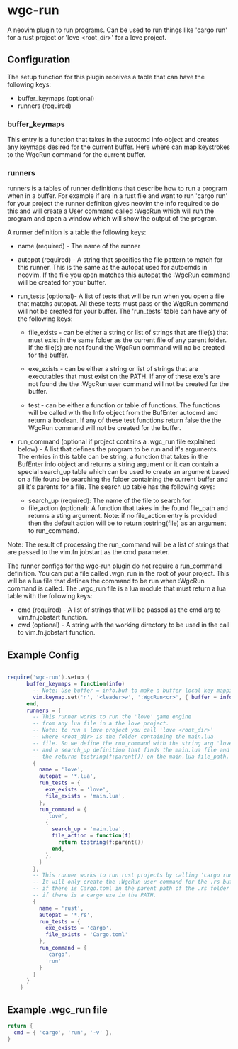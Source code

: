 # wgc-run

A neovim plugin to run programs. Can be used to run things like 
'cargo run' for a rust project or 'love <root_dir>' for a love project.

## Configuration
The setup function for this plugin receives a table that can have the
following keys:
* buffer_keymaps (optional)
* runners (required)

### buffer_keymaps
This entry is a function that takes in the autocmd info object and creates 
any keymaps desired for the current buffer. Here where can map keystrokes
to the WgcRun command for the current buffer.

### runners
runners is a tables of runner definitions that describe how to run 
a program when in a buffer. For example if are in a rust file and
want to run 'cargo run' for your project the runner definiton gives
neovim the info required to do this and will create a User command called
:WgcRun which will run the program and open a window which will show the
output of the program.

A runner definition is a table the following keys:
* name (required) - The name of the runner
* autopat (required) - A string that specifies the file pattern to match
for this runner. This is the same as the autopat used for autocmds in neovim.
If the file you open matches this autopat the :WgcRun command will be created
for your buffer.
* run_tests (optional)- A list of tests that will be run when
you open a file that matchs autopat. All these tests must pass or the WgcRun
command will not be created for your buffer. The 'run_tests' table can have
any of the following keys:
    * file_exists - can be either a string or list of strings that are file(s) 
    that must exist in the same folder as the current file of any parent folder.
    If the file(s) are not found the WgcRun command will no be created for the buffer.

    * exe_exists - can be either a string or list of strings that are executables
    that must exist on the PATH. If any of these exe's are not found the the :WgcRun
    user command will not be created for the buffer.

    * test - can be either a function or table of functions. The functions will be 
    called with the Info object from the BufEnter autocmd and return a boolean. If
    any of these test functions return false the the WgcRun command will not be
    created for the buffer.

* run_command (optional if project contains a .wgc_run file explained below) - A list
that defines the program to be run and it's arguments. The entries in this table
can be string,  a function that takes in the BufEnter info object and returns a string
argument or it can contain a special search_up table which can be used to create an
argument based on a file found be searching the folder containing the current buffer
and all it's parents for a file. The search up table has the following keys:
    * search_up (required): The name of the file to search for.
    * file_action (optional): A function that takes in the found file_path and returns
    a sting argument. Note: if no file_action entry is provided then the default
    action will be to return tostring(file) as an argument to run_command.

Note: The result of processing the run_command will be a list of strings that are 
passed to the vim.fn.jobstart as the cmd parameter.

The runner configs for the wgc-run plugin do not require a run_command definition.
You can put a file called .wgn_run in the root of your project. This will be a lua
file that defines the command to be run when :WgcRun command is called. The .wgc_run
file is a lua module that must return a lua table with the following keys:
* cmd (required) - A list of strings that will be passed as the cmd arg to vim.fn.jobstart 
function.
* cwd (optional) - A string with the working directory to be used in the call to 
vim.fn.jobstart function.


## Example Config

```lua

require('wgc-run').setup {
      buffer_keymaps = function(info)
        -- Note: Use buffer = info.buf to make a buffer local key mapping
        vim.keymap.set('n', '<leader>w', ':WgcRun<cr>', { buffer = info.buf, silent = true })
      end,
      runners = {
        -- This runner works to run the 'love' game engine 
        -- from any lua file in a the love project.
        -- Note: to run a love project you call 'love <root_dir>'
        -- where <root_dir> is the folder containing the main.lua 
        -- file. So we define the run_command with the string arg 'love'
        -- and a search_up definition that finds the main.lua file and
        -- the returns tostring(f:parent()) on the main.lua file_path.
        {
          name = 'love',
          autopat = '*.lua',
          run_tests = {
            exe_exists = 'love',
            file_exists = 'main.lua',
          },
          run_command = {
            'love',
            {
              search_up = 'main.lua',
              file_action = function(f)
                return tostring(f:parent())
              end,
            },
          }
        },
        -- This runner works to run rust projects by calling 'cargo run'.
        -- It will only create the :WgcRun user command for the .rs buffer
        -- if there is Cargo.toml in the parent path of the .rs folder and
        -- if there is a cargo exe in the PATH.
        {
          name = 'rust',
          autopat = '*.rs',
          run_tests = {
            exe_exists = 'cargo',
            file_exists = 'Cargo.toml'
          },
          run_command = {
            'cargo',
            'run'
          }
        }
      }
    }
```


## Example .wgc_run file

```lua
return {
  cmd = { 'cargo', 'run', '-v' },
}
```
